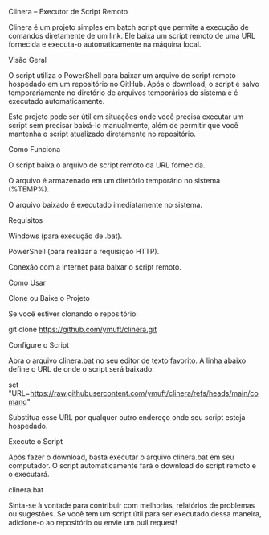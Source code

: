 Clinera – Executor de Script Remoto

Clinera é um projeto simples em batch script que permite a execução de comandos diretamente de um link. Ele baixa um script remoto de uma URL fornecida e executa-o automaticamente na máquina local.

Visão Geral

O script utiliza o PowerShell para baixar um arquivo de script remoto hospedado em um repositório no GitHub. Após o download, o script é salvo temporariamente no diretório de arquivos temporários do sistema e é executado automaticamente.

Este projeto pode ser útil em situações onde você precisa executar um script sem precisar baixá-lo manualmente, além de permitir que você mantenha o script atualizado diretamente no repositório.

Como Funciona

O script baixa o arquivo de script remoto da URL fornecida.

O arquivo é armazenado em um diretório temporário no sistema (%TEMP%).

O arquivo baixado é executado imediatamente no sistema.

Requisitos

Windows (para execução de .bat).

PowerShell (para realizar a requisição HTTP).

Conexão com a internet para baixar o script remoto.

Como Usar

Clone ou Baixe o Projeto

Se você estiver clonando o repositório:

git clone https://github.com/ymuft/clinera.git


Configure o Script

Abra o arquivo clinera.bat no seu editor de texto favorito. A linha abaixo define o URL de onde o script será baixado:

set "URL=https://raw.githubusercontent.com/ymuft/clinera/refs/heads/main/comand"


Substitua esse URL por qualquer outro endereço onde seu script esteja hospedado.

Execute o Script

Após fazer o download, basta executar o arquivo clinera.bat em seu computador. O script automaticamente fará o download do script remoto e o executará.

clinera.bat

Sinta-se à vontade para contribuir com melhorias, relatórios de problemas ou sugestões. Se você tem um script útil para ser executado dessa maneira, adicione-o ao repositório ou envie um pull request!


